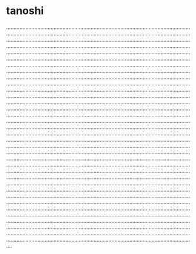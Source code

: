 # tanoshi
........................................................................................................................................................................................................................................................................................................................................................................................................................................................................................................................................................................................................................................................................................................................................................................................................................................................................................................................................................................................................................................................................................................................................................................................................................................................................................................................................................................................................................................................................................................................................................................................................................................................................................................................................................................................................................................................................................................................................................................................................................................................................................................................................................................................................................................................................................................................................................................................................................................................................................................................................................................................................................................................................................................................................................................................................................................................................................................................................................................................................................................................................................................................................................................................................................................................................................................................................................................................................................................................................................................................................................................................................................................................................................................................................................................................................................................................................................................................................................................................................................................................................................................................................................................................................................................................................................................................................................................................................................................................................................................................